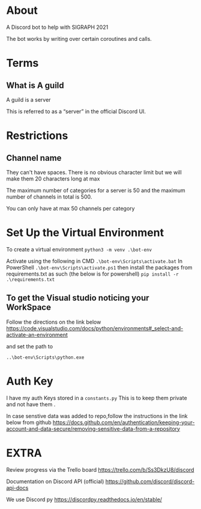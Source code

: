 # About
A Discord bot to help with SIGRAPH 2021

The bot works by writing over certain coroutines and calls.


# Terms
## What is A guild
A guild is a server

This is referred to as a “server” in the official Discord UI.



# Restrictions
## Channel name
They can't have spaces. There is no obvious character limit but we will make them 20 characters long at max

The maximum number of categories for a server is 50 and the maximum number of channels in total is 500.

You can only have at max 50 channels per category


# Set Up the Virtual Environment
To create a virtual environment
`python3 -m venv .\bot-env`

Activate using the following
in CMD
`.\bot-env\Scripts\activate.bat`
In PowerShell
`.\bot-env\Scripts\activate.ps1`
then install the packages from requirements.txt as such (the below is for powershell)
`pip install -r .\requirements.txt`

## To get the Visual studio noticing your WorkSpace

Follow the directions on the link below 
https://code.visualstudio.com/docs/python/environments#_select-and-activate-an-environment

and set the path to

`..\bot-env\Scripts\python.exe`

# Auth Key
I have my auth Keys stored in a `constants.py`
This is to keep them private and not have them . 

In case senstive data was added to repo,follow the instructions in the link below from github
https://docs.github.com/en/authentication/keeping-your-account-and-data-secure/removing-sensitive-data-from-a-repository


# EXTRA
Review progress via the Trello board
https://trello.com/b/Ss3DkzU8/discord

Documentation on Discord API (official)
https://github.com/discord/discord-api-docs

We use Discord py
https://discordpy.readthedocs.io/en/stable/
